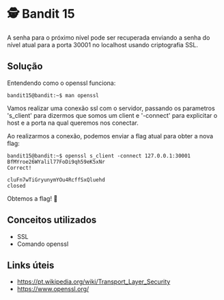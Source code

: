 # 🕵️ Bandit 15

A senha para o próximo nível pode ser recuperada enviando a senha do nível atual para a porta 30001 no localhost usando criptografia SSL.

## Solução

Entendendo como o openssl funciona:
```
bandit15@bandit:~$ man openssl
```

Vamos realizar uma conexão  ssl com o servidor, passando os parametros 's_client' para dizermos que somos um client e '-connect' para explicitar o host e a porta na qual queremos nos conectar.

Ao realizarmos a conexão, podemos enviar a flag atual para obter a nova flag:
```
bandit15@bandit:~$ openssl s_client -connect 127.0.0.1:30001
BfMYroe26WYalil77FoDi9qh59eK5xNr
Correct!

cluFn7wTiGryunymYOu4RcffSxQluehd
closed
```

Obtemos a flag! 🥷

## Conceitos utilizados

- SSL
- Comando openssl

## Links úteis

- https://pt.wikipedia.org/wiki/Transport_Layer_Security
- https://www.openssl.org/

